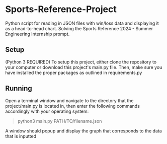 # Sports-Reference-Project
Python script for reading in JSON files with win/loss data and displaying it as a head-to-head chart. Solving the Sports Reference 2024 - Summer Engineering Internship prompt.

## Setup
(Python 3 REQUIRED)
To setup this project, either clone the repository to your computer or download this project's
main.py file. Then, make sure you have installed the proper packages as outlined in requirements.py

## Running
Open a terminal window and navigate to the directory that the project/main.py is located in, then 
enter the following commands accordingly with your operating system:

> python3 main.py PATH/TO/filename.json

A window should popup and display the graph that corresponds to the data that is inputted